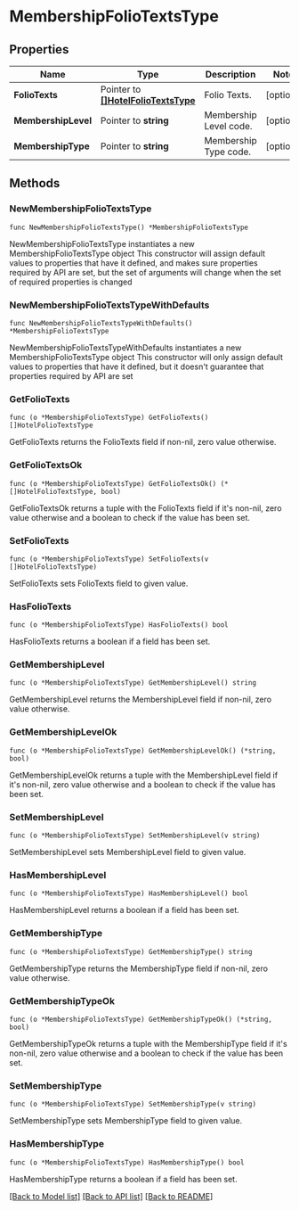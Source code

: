 # MembershipFolioTextsType

## Properties

Name | Type | Description | Notes
------------ | ------------- | ------------- | -------------
**FolioTexts** | Pointer to [**[]HotelFolioTextsType**](HotelFolioTextsType.md) | Folio Texts. | [optional] 
**MembershipLevel** | Pointer to **string** | Membership Level code. | [optional] 
**MembershipType** | Pointer to **string** | Membership Type code. | [optional] 

## Methods

### NewMembershipFolioTextsType

`func NewMembershipFolioTextsType() *MembershipFolioTextsType`

NewMembershipFolioTextsType instantiates a new MembershipFolioTextsType object
This constructor will assign default values to properties that have it defined,
and makes sure properties required by API are set, but the set of arguments
will change when the set of required properties is changed

### NewMembershipFolioTextsTypeWithDefaults

`func NewMembershipFolioTextsTypeWithDefaults() *MembershipFolioTextsType`

NewMembershipFolioTextsTypeWithDefaults instantiates a new MembershipFolioTextsType object
This constructor will only assign default values to properties that have it defined,
but it doesn't guarantee that properties required by API are set

### GetFolioTexts

`func (o *MembershipFolioTextsType) GetFolioTexts() []HotelFolioTextsType`

GetFolioTexts returns the FolioTexts field if non-nil, zero value otherwise.

### GetFolioTextsOk

`func (o *MembershipFolioTextsType) GetFolioTextsOk() (*[]HotelFolioTextsType, bool)`

GetFolioTextsOk returns a tuple with the FolioTexts field if it's non-nil, zero value otherwise
and a boolean to check if the value has been set.

### SetFolioTexts

`func (o *MembershipFolioTextsType) SetFolioTexts(v []HotelFolioTextsType)`

SetFolioTexts sets FolioTexts field to given value.

### HasFolioTexts

`func (o *MembershipFolioTextsType) HasFolioTexts() bool`

HasFolioTexts returns a boolean if a field has been set.

### GetMembershipLevel

`func (o *MembershipFolioTextsType) GetMembershipLevel() string`

GetMembershipLevel returns the MembershipLevel field if non-nil, zero value otherwise.

### GetMembershipLevelOk

`func (o *MembershipFolioTextsType) GetMembershipLevelOk() (*string, bool)`

GetMembershipLevelOk returns a tuple with the MembershipLevel field if it's non-nil, zero value otherwise
and a boolean to check if the value has been set.

### SetMembershipLevel

`func (o *MembershipFolioTextsType) SetMembershipLevel(v string)`

SetMembershipLevel sets MembershipLevel field to given value.

### HasMembershipLevel

`func (o *MembershipFolioTextsType) HasMembershipLevel() bool`

HasMembershipLevel returns a boolean if a field has been set.

### GetMembershipType

`func (o *MembershipFolioTextsType) GetMembershipType() string`

GetMembershipType returns the MembershipType field if non-nil, zero value otherwise.

### GetMembershipTypeOk

`func (o *MembershipFolioTextsType) GetMembershipTypeOk() (*string, bool)`

GetMembershipTypeOk returns a tuple with the MembershipType field if it's non-nil, zero value otherwise
and a boolean to check if the value has been set.

### SetMembershipType

`func (o *MembershipFolioTextsType) SetMembershipType(v string)`

SetMembershipType sets MembershipType field to given value.

### HasMembershipType

`func (o *MembershipFolioTextsType) HasMembershipType() bool`

HasMembershipType returns a boolean if a field has been set.


[[Back to Model list]](../README.md#documentation-for-models) [[Back to API list]](../README.md#documentation-for-api-endpoints) [[Back to README]](../README.md)


